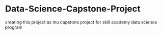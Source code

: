 # Data-Science-Capstone-Project
creating this project as mu capstone project for skill academy data science program
